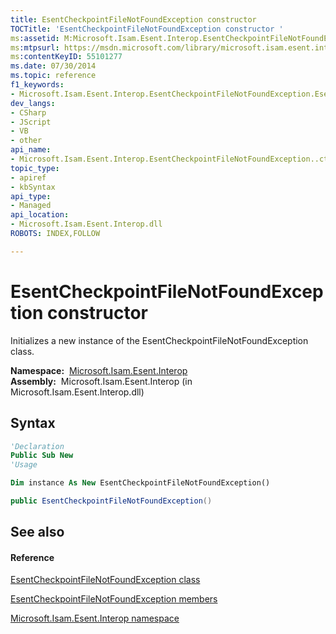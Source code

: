 ```yaml
---
title: EsentCheckpointFileNotFoundException constructor 
TOCTitle: 'EsentCheckpointFileNotFoundException constructor '
ms:assetid: M:Microsoft.Isam.Esent.Interop.EsentCheckpointFileNotFoundException.#ctor
ms:mtpsurl: https://msdn.microsoft.com/library/microsoft.isam.esent.interop.esentcheckpointfilenotfoundexception.esentcheckpointfilenotfoundexception(v=EXCHG.10)
ms:contentKeyID: 55101277
ms.date: 07/30/2014
ms.topic: reference
f1_keywords:
- Microsoft.Isam.Esent.Interop.EsentCheckpointFileNotFoundException.EsentCheckpointFileNotFoundException
dev_langs:
- CSharp
- JScript
- VB
- other
api_name: 
- Microsoft.Isam.Esent.Interop.EsentCheckpointFileNotFoundException..ctor
topic_type: 
- apiref
- kbSyntax
api_type: 
- Managed
api_location: 
- Microsoft.Isam.Esent.Interop.dll
ROBOTS: INDEX,FOLLOW

---
```


# EsentCheckpointFileNotFoundException constructor

Initializes a new instance of the EsentCheckpointFileNotFoundException class.

**Namespace:**  [Microsoft.Isam.Esent.Interop](hh596136\(v=exchg.10\).md)  
**Assembly:**  Microsoft.Isam.Esent.Interop (in Microsoft.Isam.Esent.Interop.dll)

## Syntax

``` vb
'Declaration
Public Sub New
'Usage

Dim instance As New EsentCheckpointFileNotFoundException()
```

``` csharp
public EsentCheckpointFileNotFoundException()
```

## See also

#### Reference

[EsentCheckpointFileNotFoundException class](dn274140\(v=exchg.10\).md)

[EsentCheckpointFileNotFoundException members](dn274213\(v=exchg.10\).md)

[Microsoft.Isam.Esent.Interop namespace](hh596136\(v=exchg.10\).md)

